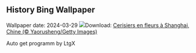 ## History Bing Wallpaper
Wallpaper date: 2024-03-29
![](https://www.bing.com/th?id=OHR.ShanghaiBlossoms_FR-CA8071376466_UHD.jpg&w=1000)Download: [Cerisiers en fleurs à Shanghai, Chine (© Yaorusheng/Getty Images)](https://www.bing.com/th?id=OHR.ShanghaiBlossoms_FR-CA8071376466_UHD.jpg)

Auto get programm by LtgX
